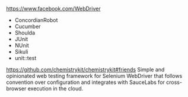 https://www.facebook.com/WebDriver

* ConcordianRobot
* Cucumber
* Shoulda
* JUnit
* NUnit
* Sikuli
* unit::test

https://github.com/chemistrykit/chemistrykit#friends
Simple and opinionated web testing framework for Selenium WebDriver that follows convention over configuration and integrates with SauceLabs for cross-browser execution in the cloud.
